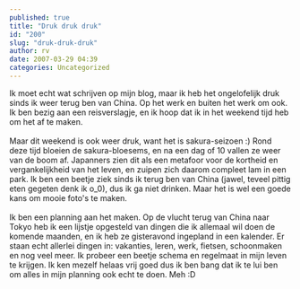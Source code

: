 ```yaml
---
published: true
title: "Druk druk druk"
id: "200"
slug: "druk-druk-druk"
author: rv
date: 2007-03-29 04:39
categories: Uncategorized
---
```

Ik moet echt wat schrijven op mijn blog, maar ik heb het ongelofelijk druk sinds ik weer terug ben van China. Op het werk en buiten het werk om ook. Ik ben bezig aan een reisverslagje, en ik hoop dat ik in het weekend tijd heb om het af te maken.<br /><br />Maar dit weekend is ook weer druk, want het is sakura-seizoen :) Rond deze tijd bloeien de sakura-bloesems, en na een dag of 10 vallen ze weer van de boom af. Japanners zien dit als een metafoor voor de kortheid en vergankelijkheid van het leven, en zuipen zich daarom compleet lam in een park. Ik ben een beetje ziek sinds ik terug ben van China (jawel, teveel pittig eten gegeten denk ik o_0), dus ik ga niet drinken. Maar het is wel een goede kans om mooie foto's te maken.<br /><br />Ik ben een planning aan het maken. Op de vlucht terug van China naar Tokyo heb ik een lijstje opgesteld van dingen die ik allemaal wil doen de komende maanden, en ik heb ze gisteravond ingepland in een kalender. Er staan echt allerlei dingen in: vakanties, leren, werk, fietsen, schoonmaken en nog veel meer. Ik probeer een beetje schema en regelmaat in mijn leven te krijgen. Ik ken mezelf helaas vrij goed dus ik ben bang dat ik te lui ben om alles in mijn planning ook echt te doen. Meh :D